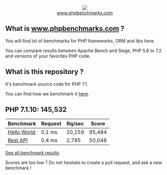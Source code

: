 <p align="center">
  <img src="http://www.phpbenchmarks.com/images/logo_github.png">
  <br>
  <a href="http://www.phpbenchmarks.com" target="_blank">www.phpbenchmarks.com</a>
</p>

## What is www.phpbenchmarks.com ?

You will find lot of benchmarks for PHP frameworks, ORM and libs here.

You can compare results between Apache Bench and Siege, PHP 5.6 to 7.2 and versions of your favorites PHP code.

## What is this repository ?

It's benchmark source code for PHP 7.1.

You can find how we benchmark it [here](http://www.phpbenchmarks.com/en/benchmark-protocol).

## PHP 7.1.10: 145,532

Benchmark | Request | Rq/sec | Score
--------- | ------- | ------ | -----
[Hello World](http://www.phpbenchmarks.com/en/benchmark/apache-bench/php-7.1.html#benchmark-hello-world) | 0.1 ms | 10,159 | 95,484
[Rest API](http://www.phpbenchmarks.com/en/benchmark/apache-bench/php-7.1.html#benchmark-rest) | 0.4 ms | 2,785 | 50,048

[See all benchmark results](http://www.phpbenchmarks.com/en/benchmark/apache-bench/php-7.1.html)

Scores are too low ? Do not hesitate to create a pull request, and ask a new benchmark !
